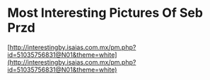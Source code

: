 <!--
id: 222793
link: http://tumblr.atmos.org/post/222793/most-interesting-pictures-of-seb-przd
slug: most-interesting-pictures-of-seb-przd
date: Mon Mar 19 2007 13:29:15 GMT-0700 (PDT)
publish: 2007-03-019
tags: 
title: Most Interesting Pictures Of Seb Przd
-->


Most Interesting Pictures Of Seb Przd
=====================================

[http://interestingby.isaias.com.mx/pm.php?id=51035756831@N01&theme=white](http://interestingby.isaias.com.mx/pm.php?id=51035756831@N01&theme=white)

